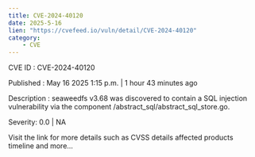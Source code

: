 ```yaml
---
title: CVE-2024-40120
date: 2025-5-16
lien: "https://cvefeed.io/vuln/detail/CVE-2024-40120"
category:
    - CVE
---
```


CVE ID : CVE-2024-40120

Published :  May 16
2025
1:15 p.m. | 1 hour
43 minutes ago

Description : seaweedfs v3.68 was discovered to contain a SQL injection vulnerability via the component /abstract_sql/abstract_sql_store.go.

Severity: 0.0 | NA

Visit the link for more details
such as CVSS details
affected products
timeline
and more...
